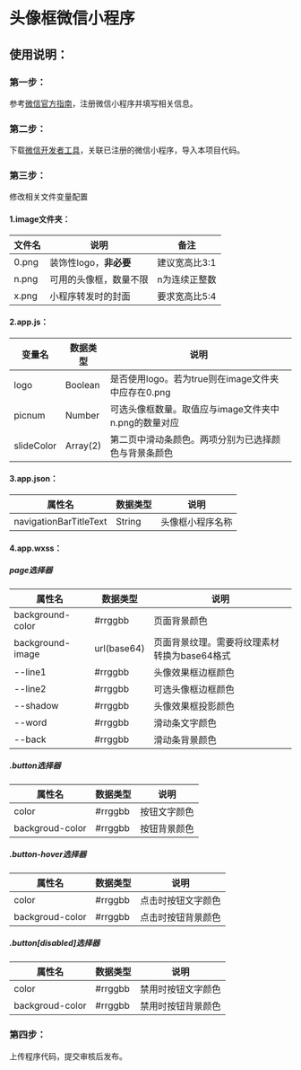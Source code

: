 # 头像框微信小程序

## 使用说明：

### 第一步：

参考[微信官方指南](https://mp.weixin.qq.com/cgi-bin/wx)，注册微信小程序并填写相关信息。

### 第二步：

下载[微信开发者工具](https://developers.weixin.qq.com/miniprogram/dev/devtools/download.html)，关联已注册的微信小程序，导入本项目代码。

### 第三步：

修改相关文件变量配置

#### 1.image文件夹：

| 文件名 | 说明                   | 备注          |
| ------ | ---------------------- | ------------- |
| 0.png  | 装饰性logo，**非必要** | 建议宽高比3:1 |
| n.png  | 可用的头像框，数量不限 | n为连续正整数 |
| x.png  | 小程序转发时的封面     | 要求宽高比5:4 |

#### 2.app.js：

| 变量名     | 数据类型 | 说明                                                 |
| ---------- | -------- | ---------------------------------------------------- |
| logo       | Boolean  | 是否使用logo。若为true则在image文件夹中应存在0.png   |
| picnum     | Number   | 可选头像框数量。取值应与image文件夹中n.png的数量对应 |
| slideColor | Array(2) | 第二页中滑动条颜色。两项分别为已选择颜色与背景条颜色 |

#### 3.app.json：

| 属性名                 | 数据类型 | 说明             |
| ---------------------- | -------- | ---------------- |
| navigationBarTitleText | String   | 头像框小程序名称 |

#### 4.app.wxss：

##### page选择器

| 属性名           | 数据类型    | 说明                                         |
| ---------------- | ----------- | -------------------------------------------- |
| background-color | #rrggbb     | 页面背景颜色                                 |
| background-image | url(base64) | 页面背景纹理。需要将纹理素材转换为base64格式 |
| --line1          | #rrggbb     | 头像效果框边框颜色                           |
| --line2          | #rrggbb     | 可选头像框边框颜色                           |
| --shadow         | #rrggbb     | 头像效果框投影颜色                           |
| --word           | #rrggbb     | 滑动条文字颜色                               |
| --back           | #rrggbb     | 滑动条背景颜色                               |

##### .button选择器

| 属性名          | 数据类型 | 说明         |
| --------------- | -------- | ------------ |
| color           | #rrggbb  | 按钮文字颜色 |
| backgroud-color | #rrggbb  | 按钮背景颜色 |

##### .button-hover选择器

| 属性名          | 数据类型 | 说明               |
| --------------- | -------- | ------------------ |
| color           | #rrggbb  | 点击时按钮文字颜色 |
| backgroud-color | #rrggbb  | 点击时按钮背景颜色 |

##### .button[disabled]选择器

| 属性名          | 数据类型 | 说明               |
| --------------- | -------- | ------------------ |
| color           | #rrggbb  | 禁用时按钮文字颜色 |
| backgroud-color | #rrggbb  | 禁用时按钮背景颜色 |

### 第四步：

上传程序代码，提交审核后发布。
